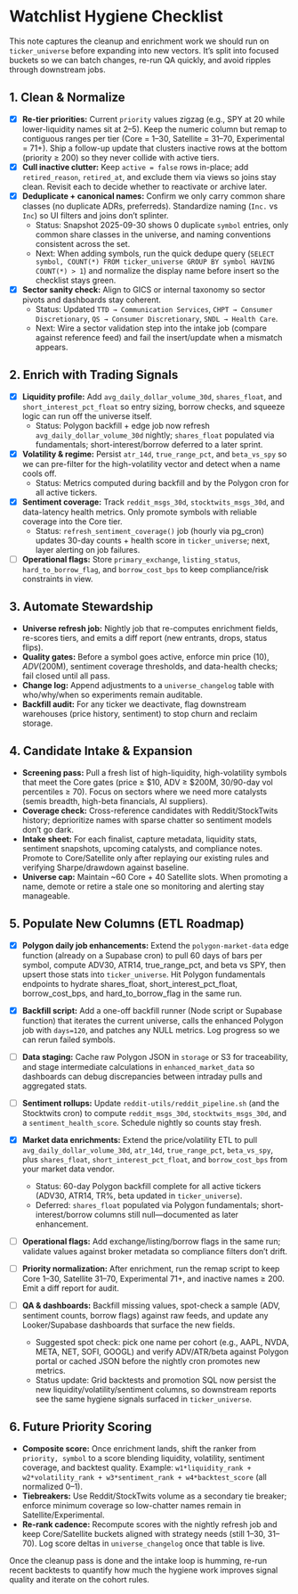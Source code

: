 # Watchlist Hygiene Checklist

This note captures the cleanup and enrichment work we should run on `ticker_universe` before expanding into new vectors. It’s split into focused buckets so we can batch changes, re-run QA quickly, and avoid ripples through downstream jobs.

## 1. Clean & Normalize
- [x] **Re-tier priorities:** Current `priority` values zigzag (e.g., SPY at 20 while lower-liquidity names sit at 2–5). Keep the numeric column but remap to contiguous ranges per tier (Core = 1–30, Satellite = 31–70, Experimental = 71+). Ship a follow-up update that clusters inactive rows at the bottom (priority ≥ 200) so they never collide with active tiers.
- [x] **Cull inactive clutter:** Keep `active = false` rows in-place; add `retired_reason`, `retired_at`, and exclude them via views so joins stay clean. Revisit each to decide whether to reactivate or archive later.
- [x] **Deduplicate + canonical names:** Confirm we only carry common share classes (no duplicate ADRs, preferreds). Standardize naming (`Inc.` vs `Inc`) so UI filters and joins don’t splinter.
  - Status: Snapshot 2025-09-30 shows 0 duplicate `symbol` entries, only common share classes in the universe, and naming conventions consistent across the set.
  - Next: When adding symbols, run the quick dedupe query (`SELECT symbol, COUNT(*) FROM ticker_universe GROUP BY symbol HAVING COUNT(*) > 1`) and normalize the display name before insert so the checklist stays green.
- [x] **Sector sanity check:** Align to GICS or internal taxonomy so sector pivots and dashboards stay coherent.
  - Status: Updated `TTD → Communication Services`, `CHPT → Consumer Discretionary`, `QS → Consumer Discretionary`, `SNDL → Health Care`.
  - Next: Wire a sector validation step into the intake job (compare against reference feed) and fail the insert/update when a mismatch appears.

## 2. Enrich with Trading Signals
- [x] **Liquidity profile:** Add `avg_daily_dollar_volume_30d`, `shares_float`, and `short_interest_pct_float` so entry sizing, borrow checks, and squeeze logic can run off the universe itself.
  - Status: Polygon backfill + edge job now refresh `avg_daily_dollar_volume_30d` nightly; `shares_float` populated via fundamentals; short-interest/borrow deferred to a later sprint.
- [x] **Volatility & regime:** Persist `atr_14d`, `true_range_pct`, and `beta_vs_spy` so we can pre-filter for the high-volatility vector and detect when a name cools off.
  - Status: Metrics computed during backfill and by the Polygon cron for all active tickers.
- [x] **Sentiment coverage:** Track `reddit_msgs_30d`, `stocktwits_msgs_30d`, and data-latency health metrics. Only promote symbols with reliable coverage into the Core tier.
  - Status: `refresh_sentiment_coverage()` job (hourly via pg_cron) updates 30-day counts + health score in `ticker_universe`; next, layer alerting on job failures.
- [ ] **Operational flags:** Store `primary_exchange`, `listing_status`, `hard_to_borrow_flag`, and `borrow_cost_bps` to keep compliance/risk constraints in view.

## 3. Automate Stewardship
- **Universe refresh job:** Nightly job that re-computes enrichment fields, re-scores tiers, and emits a diff report (new entrants, drops, status flips).
- **Quality gates:** Before a symbol goes active, enforce min price ($10), ADV ($200M), sentiment coverage thresholds, and data-health checks; fail closed until all pass.
- **Change log:** Append adjustments to a `universe_changelog` table with who/why/when so experiments remain auditable.
- **Backfill audit:** For any ticker we deactivate, flag downstream warehouses (price history, sentiment) to stop churn and reclaim storage.

## 4. Candidate Intake & Expansion
- **Screening pass:** Pull a fresh list of high-liquidity, high-volatility symbols that meet the Core gates (price ≥ $10, ADV ≥ $200M, 30/90-day vol percentiles ≥ 70). Focus on sectors where we need more catalysts (semis breadth, high-beta financials, AI suppliers).
- **Coverage check:** Cross-reference candidates with Reddit/StockTwits history; deprioritize names with sparse chatter so sentiment models don’t go dark.
- **Intake sheet:** For each finalist, capture metadata, liquidity stats, sentiment snapshots, upcoming catalysts, and compliance notes. Promote to Core/Satellite only after replaying our existing rules and verifying Sharpe/drawdown against baseline.
- **Universe cap:** Maintain ~60 Core + 40 Satellite slots. When promoting a name, demote or retire a stale one so monitoring and alerting stay manageable.

## 5. Populate New Columns (ETL Roadmap)
- [x] **Polygon daily job enhancements:** Extend the `polygon-market-data` edge function (already on a Supabase cron) to pull 60 days of bars per symbol, compute ADV30, ATR14, true_range_pct, and beta vs SPY, then upsert those stats into `ticker_universe`. Hit Polygon fundamentals endpoints to hydrate shares_float, short_interest_pct_float, borrow_cost_bps, and hard_to_borrow_flag in the same run.
- [x] **Backfill script:** Add a one-off backfill runner (Node script or Supabase function) that iterates the current universe, calls the enhanced Polygon job with `days=120`, and patches any NULL metrics. Log progress so we can rerun failed symbols.
- [ ] **Data staging:** Cache raw Polygon JSON in `storage` or S3 for traceability, and stage intermediate calculations in `enhanced_market_data` so dashboards can debug discrepancies between intraday pulls and aggregated stats.

- [ ] **Sentiment rollups:** Update `reddit-utils/reddit_pipeline.sh` (and the Stocktwits cron) to compute `reddit_msgs_30d`, `stocktwits_msgs_30d`, and a `sentiment_health_score`. Schedule nightly so counts stay fresh.
- [x] **Market data enrichments:** Extend the price/volatility ETL to pull `avg_daily_dollar_volume_30d`, `atr_14d`, `true_range_pct`, `beta_vs_spy`, plus `shares_float`, `short_interest_pct_float`, and `borrow_cost_bps` from your market data vendor.
  - Status: 60-day Polygon backfill complete for all active tickers (ADV30, ATR14, TR%, beta updated in `ticker_universe`).
  - Deferred: `shares_float` populated via Polygon fundamentals; short-interest/borrow columns still null—documented as later enhancement.
- [ ] **Operational flags:** Add exchange/listing/borrow flags in the same run; validate values against broker metadata so compliance filters don’t drift.
- [ ] **Priority normalization:** After enrichment, run the remap script to keep Core 1–30, Satellite 31–70, Experimental 71+, and inactive names ≥ 200. Emit a diff report for audit.
- [ ] **QA & dashboards:** Backfill missing values, spot-check a sample (ADV, sentiment counts, borrow flags) against raw feeds, and update any Looker/Supabase dashboards that surface the new fields.
  - Suggested spot check: pick one name per cohort (e.g., AAPL, NVDA, META, NET, SOFI, GOOGL) and verify ADV/ATR/beta against Polygon portal or cached JSON before the nightly cron promotes new metrics.
  - Status update: Grid backtests and promotion SQL now persist the new liquidity/volatility/sentiment columns, so downstream reports see the same hygiene signals surfaced in `ticker_universe`.

## 6. Future Priority Scoring
- **Composite score:** Once enrichment lands, shift the ranker from `priority, symbol` to a score blending liquidity, volatility, sentiment coverage, and backtest quality. Example: `w1*liquidity_rank + w2*volatility_rank + w3*sentiment_rank + w4*backtest_score` (all normalized 0–1).
- **Tiebreakers:** Use Reddit/StockTwits volume as a secondary tie breaker; enforce minimum coverage so low-chatter names remain in Satellite/Experimental.
- **Re-rank cadence:** Recompute scores with the nightly refresh job and keep Core/Satellite buckets aligned with strategy needs (still 1–30, 31–70). Log score deltas in `universe_changelog` once that table is live.

Once the cleanup pass is done and the intake loop is humming, re-run recent backtests to quantify how much the hygiene work improves signal quality and iterate on the cohort rules.
